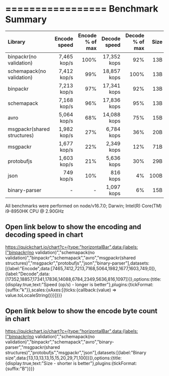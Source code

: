  =================
 Benchmark Summary
 =================

| Library                     | Encode <br> speed | Encode <br> % of max | Decode <br> speed | Decode <br> % of max | Size | Size <br> % of json |
| :-------------------------- | ----------------: | -------------------: | ----------------: | -------------------: | ---: | ------------------: |
| binpackr(no validation)     |       7,465 kop/s |                 100% |       17,352 kops |                  92% |  13B |                 13% |
| schemapack(no validation)   |       7,412 kop/s |                  99% |       18,857 kops |                 100% |  13B |                 13% |
| binpackr                    |       7,213 kop/s |                  97% |       17,341 kops |                  92% |  13B |                 13% |
| schemapack                  |       7,168 kop/s |                  96% |       17,836 kops |                  95% |  13B |                 13% |
| avro                        |       5,064 kop/s |                  68% |       14,088 kops |                  75% |  15B |                 15% |
| msgpackr(shared structures) |       1,982 kop/s |                  27% |        6,784 kops |                  36% |  20B |                 20% |
| msgpackr                    |       1,677 kop/s |                  22% |        2,349 kops |                  12% |  71B |                 71% |
| protobufjs                  |       1,603 kop/s |                  21% |        5,636 kops |                  30% |  29B |                 29% |
| json                        |         749 kop/s |                  10% |          816 kops |                   4% | 100B |                100% |
| binary-parser               |                 - |                    - |        1,097 kops |                   6% |  15B |                 15% |

All benchmarks were performed on node/v16.7.0; Darwin; Intel(R) Core(TM) i9-8950HK CPU @ 2.90GHz

Open link below to show the encoding and decoding speed in chart
----------------------------------------------------------------
https://quickchart.io/chart?c={type:"horizontalBar",data:{labels:["binpackr(no validation)","schemapack(no validation)","binpackr","schemapack","avro","msgpackr(shared structures)","msgpackr","protobufjs","json","binary-parser"],datasets:[{label:"Encode",data:[7465,7412,7213,7168,5064,1982,1677,1603,749,0]},{label:"Decode",data:[17352,18857,17341,17836,14088,6784,2349,5636,816,1097]}]},options:{title:{display:true,text:"Speed (op/s) - longer is better"},plugins:{tickFormat:{suffix:"k"}},scales:{xAxes:[{ticks:{callback:(value) => value.toLocaleString()}}]}}}

Open link below to show the encode byte count in chart
------------------------------------------------------
https://quickchart.io/chart?c={type:"horizontalBar",data:{labels:["binpackr(no validation)","schemapack(no validation)","binpackr","schemapack","avro","binary-parser","msgpackr(shared structures)","protobufjs","msgpackr","json"],datasets:[{label:"Binary size",data:[13,13,13,13,15,15,20,29,71,100]}]},options:{title:{display:true,text:"Size - shorter is better"},plugins:{tickFormat:{suffix:"B"}}}}
